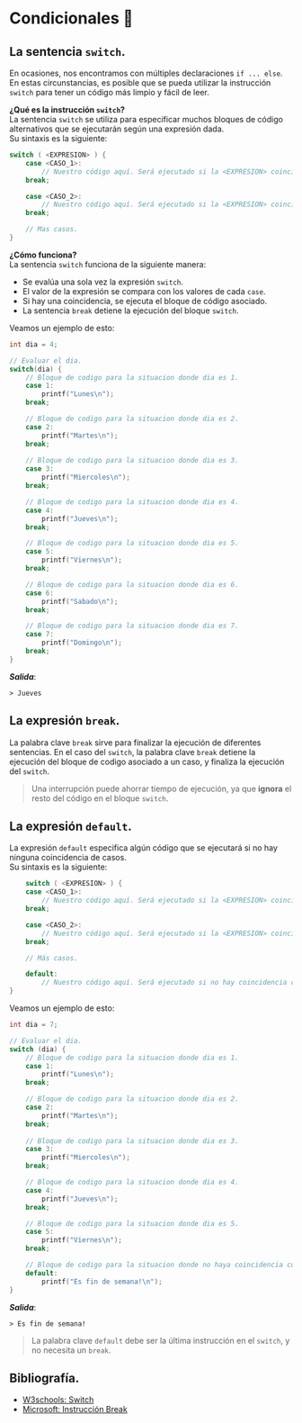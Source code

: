 # Condicionales 🤔
## La sentencia `switch`.
En ocasiones, nos encontramos con múltiples declaraciones `if ... else`. En estas circunstancias, es posible que se pueda utilizar la instrucción `switch` para tener un código más limpio y fácil de leer.

**¿Qué es la instrucción `switch`?**<br>
La sentencia `switch` se utiliza para especificar muchos bloques de código alternativos que se ejecutarán según una expresión dada.<br>
Su sintaxis es la siguiente:
```c
switch ( <EXPRESION> ) {
    case <CASO_1>:
        // Nuestro código aquí. Será ejecutado si la <EXPRESION> coincide con el <CASO_1>.
    break;

    case <CASO_2>:
        // Nuestro código aquí. Será ejecutado si la <EXPRESION> coincide con el <CASO_2>.
    break;

    // Mas casos.
}
```

**¿Cómo funciona?**<br>
La sentencia `switch` funciona de la siguiente manera:
- Se evalúa una sola vez la expresión `switch`.
- El valor de la expresión se compara con los valores de cada `case`.
- Si hay una coincidencia, se ejecuta el bloque de código asociado.
- La sentencia `break` detiene la ejecución del bloque `switch`.

Veamos un ejemplo de esto:
```c
int dia = 4;

// Evaluar el dia.
switch(dia) {
    // Bloque de codigo para la situacion donde dia es 1.
    case 1:
        printf("Lunes\n");
    break;

    // Bloque de codigo para la situacion donde dia es 2.
    case 2:
        printf("Martes\n");
    break;
    
    // Bloque de codigo para la situacion donde dia es 3.
    case 3:
        printf("Miercoles\n");
    break;

    // Bloque de codigo para la situacion donde dia es 4.
    case 4:
        printf("Jueves\n");
    break;

    // Bloque de codigo para la situacion donde dia es 5.
    case 5:
        printf("Viernes\n");
    break;

    // Bloque de codigo para la situacion donde dia es 6.
    case 6:
        printf("Sabado\n");
    break;

    // Bloque de codigo para la situacion donde dia es 7.
    case 7:
        printf("Domingo\n");
    break;
}
```
***Salida***:
```
> Jueves
```

## La expresión `break`.
La palabra clave `break` sirve para finalizar la ejecución de diferentes sentencias. En el caso del `switch`, la palabra clave `break` detiene la ejecución del bloque de codigo asociado a un caso, y finaliza la ejecución del `switch`.

> Una interrupción puede ahorrar tiempo de ejecución, ya que **ignora** el resto del código en el bloque `switch`.

## La expresión `default`.
La expresión `default` especifica algún código que se ejecutará si no hay ninguna coincidencia de casos.<br>
Su sintaxis es la siguiente:
```c
    switch ( <EXPRESION> ) {
    case <CASO_1>:
        // Nuestro código aquí. Será ejecutado si la <EXPRESION> coincide con el <CASO_1>.
    break;

    case <CASO_2>:
        // Nuestro código aquí. Será ejecutado si la <EXPRESION> coincide con el <CASO_2>.
    break;

    // Más casos.

    default:
        // Nuestro código aquí. Será ejecutado si no hay coincidencia con la <EXPRESION>.
}
```

Veamos un ejemplo de esto:
```c
int dia = 7;

// Evaluar el dia.
switch (dia) {
    // Bloque de codigo para la situacion donde dia es 1.
    case 1:
        printf("Lunes\n");
    break;

    // Bloque de codigo para la situacion donde dia es 2.
    case 2:
        printf("Martes\n");
    break;
    
    // Bloque de codigo para la situacion donde dia es 3.
    case 3:
        printf("Miercoles\n");
    break;

    // Bloque de codigo para la situacion donde dia es 4.
    case 4:
        printf("Jueves\n");
    break;

    // Bloque de codigo para la situacion donde dia es 5.
    case 5:
        printf("Viernes\n");
    break;

    // Bloque de codigo para la situacion donde no haya coincidencia con las otros casos.
    default:
        printf("Es fin de semana!\n");
}
```
***Salida***:
```
> Es fin de semana!
```
> La palabra clave `default` debe ser la última instrucción en el `switch`, y no necesita un `break`.

## Bibliografía.
- [W3schools: Switch](https://www.w3schools.com/c/c_switch.php)
- [Microsoft: Instrucción Break](https://learn.microsoft.com/es-es/cpp/c-language/break-statement-c?view=msvc-170)
